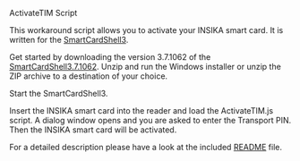 ActivateTIM Script

This workaround script allows you to activate your INSIKA smart card. It is written for the [SmartCardShell3](http://www.openscdp.org/scsh3/).

Get started by downloading the version 3.7.1062 of the [SmartCardShell3.7.1062](http://www.openscdp.org/scsh3/download.html).
Unzip and run the Windows installer or unzip the ZIP archive to a destination of your choice.

Start the SmartCardShell3.

Insert the INSIKA smart card into the reader and load the ActivateTIM.js script. A dialog window opens and you are asked to enter the Transport PIN. Then the INSIKA smart card will be activated.

For a detailed description please have a look at the included [README](https://github.com/insika/ActivateTIM/blob/master/README) file.
